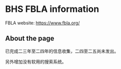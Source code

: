 # BHS FBLA information
FBLA website: https://www.fbla.org/

## About the page
已完成二三年至二四年的信息收集，二四至二五尚未发出。

另外增加没有软用的搜索系统。
